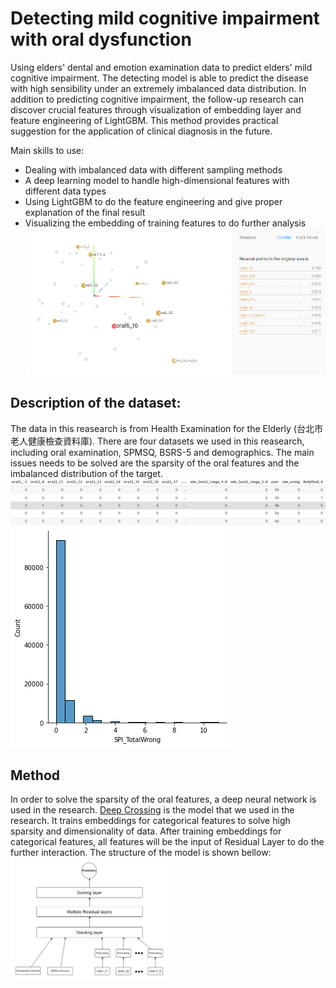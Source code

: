 # Detecting mild cognitive impairment with oral dysfunction
Using elders' dental and emotion examination data to predict elders' mild cognitive impairment. The detecting model is able to predict the disease with high sensibility under an extremely imbalanced data distribution. In addition to predicting cognitive impairment, the follow-up research can discover crucial features through visualization of embedding layer and feature engineering of LightGBM. This method provides practical suggestion for the application of clinical diagnosis in the future.

Main skills to use:
- Dealing with imbalanced data with different sampling methods
- A deep learning model to handle high-dimensional features with different data types
- Using LightGBM to do the feature engineering and give proper explanation of the final result
- Visualizing the embedding of training features to do further analysis
![image](https://github.com/mickeysun0104/Detecting-mild-cognitive-impairment-with-oral-dysfunction-by-deep-neural-network-/blob/main/pics/emb_oral6_t6_molar.png)


## Description of the dataset:
  The data in this reasearch is from Health Examination for the Elderly (台北市老人健康檢查資料庫). There are four datasets we used in this reasearch, including oral examination, SPMSQ, BSRS-5 and demographics. The main issues needs to be solved are the sparsity of the oral features and the imbalanced distribution of the target.
![image](https://github.com/mickeysun0104/Detecting-mild-cognitive-impairment-with-oral-dysfunction-by-deep-neural-network-/blob/main/pics/data_sparsity.png)
![image](https://github.com/mickeysun0104/Detecting-mild-cognitive-impairment-with-oral-dysfunction-by-deep-neural-network-/blob/main/pics/spiscore_distribution.png)


## Method
  In order to solve the sparsity of the oral features, a deep neural network is used in the research. [Deep Crossing](https://dl.acm.org/doi/abs/10.1145/2939672.2939704) is the model that we used in the research. It trains embeddings for categorical features to solve high sparsity and dimensionality of data. After training embeddings for categorical features, all features will be the input of Residual Layer to do the further interaction. The structure of the model is shown bellow:
<img src="https://github.com/mickeysun0104/Detecting-mild-cognitive-impairment-with-oral-dysfunction-by-deep-neural-network-/blob/main/pics/deep_crossing.png" width="50%" height="50%"/>
